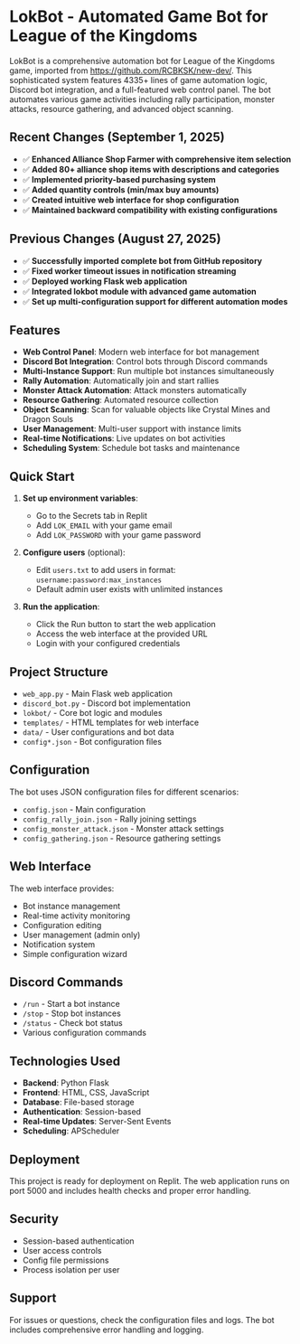 
# LokBot - Automated Game Bot for League of the Kingdoms

LokBot is a comprehensive automation bot for League of the Kingdoms game, imported from https://github.com/RCBKSK/new-dev/. This sophisticated system features 4335+ lines of game automation logic, Discord bot integration, and a full-featured web control panel. The bot automates various game activities including rally participation, monster attacks, resource gathering, and advanced object scanning.

## Recent Changes (September 1, 2025)
- ✅ **Enhanced Alliance Shop Farmer with comprehensive item selection**
- ✅ **Added 80+ alliance shop items with descriptions and categories**
- ✅ **Implemented priority-based purchasing system**
- ✅ **Added quantity controls (min/max buy amounts)**
- ✅ **Created intuitive web interface for shop configuration**
- ✅ **Maintained backward compatibility with existing configurations**

## Previous Changes (August 27, 2025)
- ✅ **Successfully imported complete bot from GitHub repository**
- ✅ **Fixed worker timeout issues in notification streaming**
- ✅ **Deployed working Flask web application**
- ✅ **Integrated lokbot module with advanced game automation**
- ✅ **Set up multi-configuration support for different automation modes**

## Features

- **Web Control Panel**: Modern web interface for bot management
- **Discord Bot Integration**: Control bots through Discord commands
- **Multi-Instance Support**: Run multiple bot instances simultaneously
- **Rally Automation**: Automatically join and start rallies
- **Monster Attack Automation**: Attack monsters automatically
- **Resource Gathering**: Automated resource collection
- **Object Scanning**: Scan for valuable objects like Crystal Mines and Dragon Souls
- **User Management**: Multi-user support with instance limits
- **Real-time Notifications**: Live updates on bot activities
- **Scheduling System**: Schedule bot tasks and maintenance

## Quick Start

1. **Set up environment variables**:
   - Go to the Secrets tab in Replit
   - Add `LOK_EMAIL` with your game email
   - Add `LOK_PASSWORD` with your game password

2. **Configure users** (optional):
   - Edit `users.txt` to add users in format: `username:password:max_instances`
   - Default admin user exists with unlimited instances

3. **Run the application**:
   - Click the Run button to start the web application
   - Access the web interface at the provided URL
   - Login with your configured credentials

## Project Structure

- `web_app.py` - Main Flask web application
- `discord_bot.py` - Discord bot implementation
- `lokbot/` - Core bot logic and modules
- `templates/` - HTML templates for web interface
- `data/` - User configurations and bot data
- `config*.json` - Bot configuration files

## Configuration

The bot uses JSON configuration files for different scenarios:
- `config.json` - Main configuration
- `config_rally_join.json` - Rally joining settings
- `config_monster_attack.json` - Monster attack settings
- `config_gathering.json` - Resource gathering settings

## Web Interface

The web interface provides:
- Bot instance management
- Real-time activity monitoring
- Configuration editing
- User management (admin only)
- Notification system
- Simple configuration wizard

## Discord Commands

- `/run` - Start a bot instance
- `/stop` - Stop bot instances
- `/status` - Check bot status
- Various configuration commands

## Technologies Used

- **Backend**: Python Flask
- **Frontend**: HTML, CSS, JavaScript
- **Database**: File-based storage
- **Authentication**: Session-based
- **Real-time Updates**: Server-Sent Events
- **Scheduling**: APScheduler

## Deployment

This project is ready for deployment on Replit. The web application runs on port 5000 and includes health checks and proper error handling.

## Security

- Session-based authentication
- User access controls
- Config file permissions
- Process isolation per user

## Support

For issues or questions, check the configuration files and logs. The bot includes comprehensive error handling and logging.
